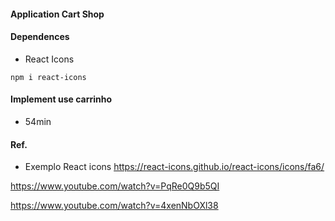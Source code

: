 #### Application Cart Shop

#### Dependences
* React Icons
```
npm i react-icons
```

#### Implement use carrinho
* 54min

#### Ref.
* Exemplo React icons 
https://react-icons.github.io/react-icons/icons/fa6/

https://www.youtube.com/watch?v=PqRe0Q9b5QI

https://www.youtube.com/watch?v=4xenNbOXl38